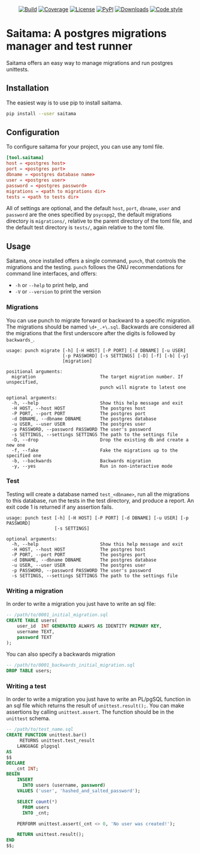 <p align="center">
<a href="https://travis-ci.org/spapanik/saitama"><img alt="Build" src="https://travis-ci.org/spapanik/saitama.svg?branch=master"></a>
<a href="https://coveralls.io/github/spapanik/saitama"><img alt="Coverage" src="https://coveralls.io/repos/github/spapanik/saitama/badge.svg?branch=master"></a>
<a href="https://github.com/spapanik/saitama/blob/master/LICENSE.txt"><img alt="License" src="https://img.shields.io/github/license/spapanik/saitama"></a>
<a href="https://pypi.org/project/saitama"><img alt="PyPI" src="https://img.shields.io/pypi/v/saitama"></a>
<a href="https://pepy.tech/project/saitama"><img alt="Downloads" src="https://pepy.tech/badge/saitama"></a>
<a href="https://github.com/psf/black"><img alt="Code style" src="https://img.shields.io/badge/code%20style-black-000000.svg"></a>
</p>

# Saitama: A postgres migrations manager and test runner

Saitama offers an easy way to manage migrations and run postgres unittests.

## Installation

The easiest way is to use pip to install saitama.

```bash
pip install --user saitama
```

## Configuration
To configure saitama for your project, you can use any toml file.

```toml
[tool.saitama]
host = <postgres host>
port = <postgres port>
dbname = <postgres database name>
user = <postgres user>
password = <postgres password>
migrations = <path to migrations dir>
tests = <path to tests dir>
```

All of settings are optional, and the default `host`, `port`, `dbname`, `user` and `password` are the ones specified by `psycopg2`, the default migrations directory is `migrations/`, relative to the parent directory of the toml file, and the default test directory is `tests/`, again relative to the toml file.


## Usage
Saitama, once installed offers a single command, `punch`, that controls the migrations and the testing. `punch` follows the GNU recommendations for command line interfaces, and offers:
* `-h` or `--help` to print help, and
* `-V` or `--version` to print the version

### Migrations
You can use punch to migrate forward or backward to a specific migration. The migrations should be named `\d+_.+\.sql`. Backwards are considered all the migrations that the first underscore after the digits is followed by `backwards_`.

```
usage: punch migrate [-h] [-H HOST] [-P PORT] [-d DBNAME] [-u USER]
                     [-p PASSWORD] [-s SETTINGS] [-D] [-f] [-b] [-y]
                     [migration]

positional arguments:
  migration                        The target migration number. If unspecified,
                                   punch will migrate to latest one

optional arguments:
  -h, --help                       Show this help message and exit
  -H HOST, --host HOST             The postgres host
  -P PORT, --port PORT             The postgres port
  -d DBNAME, --dbname DBNAME       The postgres database
  -u USER, --user USER             The postgres user
  -p PASSWORD, --password PASSWORD The user's password
  -s SETTINGS, --settings SETTINGS The path to the settings file
  -D, --drop                       Drop the existing db and create a new one
  -f, --fake                       Fake the migrations up to the specified one
  -b, --backwards                  Backwards migration
  -y, --yes                        Run in non-interactive mode
```

### Test
Testing will create a database named `test_<dbname>`, run all the migrations to this database, run the tests in the test directory, and produce a report. An exit code 1 is returned if any assertion fails.

```
usage: punch test [-h] [-H HOST] [-P PORT] [-d DBNAME] [-u USER] [-p PASSWORD]
                  [-s SETTINGS]

optional arguments:
  -h, --help                       Show this help message and exit
  -H HOST, --host HOST             The postgres host
  -P PORT, --port PORT             The postgres port
  -d DBNAME, --dbname DBNAME       The postgres database
  -u USER, --user USER             The postgres user
  -p PASSWORD, --password PASSWORD The user's password
  -s SETTINGS, --settings SETTINGS The path to the settings file
```

### Writing a migration
In order to write a migration you just have to write an sql file:

```sql
-- /path/to/0001_initial_migration.sql
CREATE TABLE users(
    user_id  INT GENERATED ALWAYS AS IDENTITY PRIMARY KEY,
    username TEXT,
    password TEXT
);
```
You can also specify a backwards migration

```sql
-- /path/to/0001_backwards_initial_migration.sql
DROP TABLE users;
```

### Writing a test
In order to write a migration you just have to write an PL/pgSQL function in an sql file which returns the result of `unittest.result();`. You can make assertions by calling `unittest.assert`. The function should be in the `unittest` schema.

```sql
-- /path/to/test_name.sql
CREATE FUNCTION unittest.bar()
     RETURNS unittest.test_result
    LANGUAGE plpgsql
AS
$$
DECLARE
   _cnt INT;
BEGIN
    INSERT
      INTO users (username, password)
    VALUES ('user', 'hashed_and_salted_password');

    SELECT count(*)
      FROM users
      INTO _cnt;

    PERFORM unittest.assert(_cnt <> 0, 'No user was created!');

    RETURN unittest.result();
END
$$;
```
